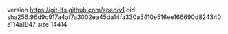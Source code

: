 version https://git-lfs.github.com/spec/v1
oid sha256:96d9c917a4af7a3002ea45da14fa330a5410e516ee166690d824340a114a1847
size 14414
